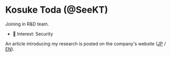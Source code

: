 # Kosuke Toda (@SeeKT)
Joining in R&D team.
- 🔭 Interest: Security

An article introducing my research is posted on the company's website ([JP](https://www.global.toshiba/jp/technology/corporate/rdc/recruit/researchers/toda.html) / [EN](https://www.global.toshiba/ww/technology/corporate/rdc/rd/researchers/toda.html)).

<!--
**SeeKT/SeeKT** is a ✨ _special_ ✨ repository because its `README.md` (this file) appears on your GitHub profile.

Here are some ideas to get you started:

- 🔭 I’m currently working on ...
- 🌱 I’m currently learning ...
- 👯 I’m looking to collaborate on ...
- 🤔 I’m looking for help with ...
- 💬 Ask me about ...
- 📫 How to reach me: ...
- 😄 Pronouns: ...
- ⚡ Fun fact: ...
-->
